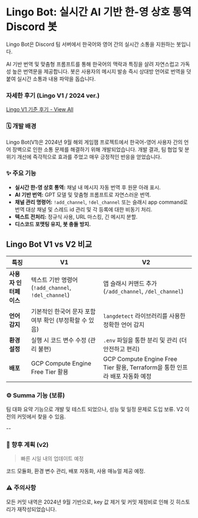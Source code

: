# Lingo Bot: 실시간 AI 기반 한-영 상호 통역 Discord 봇

Lingo Bot은 Discord 팀 서버에서 한국어와 영어 간의 실시간 소통을 지원하는 봇입니다.

AI 기반 번역 및 맞춤형 프롬프트를 통해 한국어의 맥락과 특징을 살려 자연스럽고 가독성 높은 번역문을 제공합니다. 봇은 사용자의 메시지 발송 즉시 상대방 언어로 번역을 덧붙여 실시간 소통과 내용 파악을 돕습니다.


### 자세한 후기 (Lingo V1 / 2024 ver.)

[Lingo V1 기준 후기 - View All](https://educated-tarsier-f16.notion.site/GCP-IaaS-1f79bf46184a8021a6b0d52d1aee06f3?pvs=74)

### 🗓️ 개발 배경

Lingo Bot(V1)은 2024년 9월 해외 게임잼 프로젝트에서 한국어-영어 사용자 간의 언어 장벽으로 인한 소통 문제를 해결하기 위해 개발되었습니다. 개발 결과, 팀 협업 및 분위기 개선에 즉각적으로 효과를 주었고 매우 긍정적인 반응을 얻었습니다.

### ✨ 주요 기능
* **실시간 한-영 상호 통역:** 채널 내 메시지 자동 번역 후 원문 아래 표시.
* **AI 기반 번역:** GPT 모델 및 맞춤형 프롬프트로 자연스러운 번역.
* **채널 관리 명령어:** `!add_channel`, `!del_channel` 또는 슬래시 app command로 번역 대상 채널 및 스레드 id 관리 및 각 등록에 대한 비동기 처리.
* **텍스트 전처리:** 정규식 사용, URL 마스킹, 긴 메시지 분할.
* **디스코드 포맷팅 유지, 봇 충돌 방지.**

## Lingo Bot V1 vs V2 비교

| 특징 | V1 | V2 |
|---|---|---|
|   **사용자 인터페이스** |   텍스트 기반 명령어 (`!add_channel`, `!del_channel`)   |   앱 슬래시 커맨드 추가 (`/add_channel`, `/del_channel`)   |
|   **언어 감지** |   기본적인 한국어 문자 포함 여부 확인 (부정확할 수 있음)   |   `langdetect` 라이브러리를 사용한 정확한 언어 감지   |
|   **환경 설정** |   실행 시 코드 변수 수정 (관리 불편)   |   `.env` 파일을 통한 분리 및 관리 (더 안전하고 편리)   |
|   **배포** |   GCP Compute Engine Free Tier 활용   |   GCP Compute Engine Free Tier 활용, Terraform을 통한 인프라 배포 자동화 예정   |

### ⚙️ Summa 기능 (보류)

팀 대화 요약 기능으로 개발 및 테스트 되었으나, 성능 및 일정 문제로 도입 보류. V2 이전의 커밋에서 찾을 수 있음.

--

### 🚧 향후 계획 (v2)

> 빠른 시일 내의 업데이트 예정

코드 모듈화, 환경 변수 관리, 배포 자동화, 사용 매뉴얼 제공 예정.

### ⚠️ 주의사항

모든 커밋 내역은 2024년 9월 기반으로, key 값 제거 및 커밋 재정비로 인해 깃 히스토리가 재작성되었습니다.